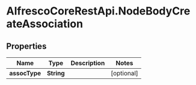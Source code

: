# AlfrescoCoreRestApi.NodeBodyCreateAssociation

## Properties
Name | Type | Description | Notes
------------ | ------------- | ------------- | -------------
**assocType** | **String** |  | [optional] 


